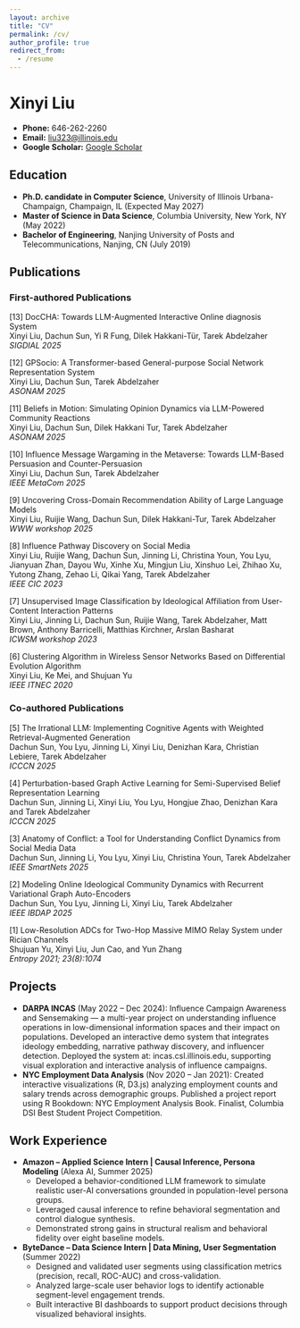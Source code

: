 ```yaml
---
layout: archive
title: "CV"
permalink: /cv/
author_profile: true
redirect_from:
  - /resume
---
```


# Xinyi Liu

- **Phone:** 646-262-2260  
- **Email:** liu323@illinois.edu  
- **Google Scholar:** [Google Scholar](https://scholar.google.com/citations?user=DLdaZpcAAAAJ&hl=en)

## Education
- **Ph.D. candidate in Computer Science**, University of Illinois Urbana-Champaign, Champaign, IL (Expected May 2027)
- **Master of Science in Data Science**, Columbia University, New York, NY (May 2022)
- **Bachelor of Engineering**, Nanjing University of Posts and Telecommunications, Nanjing, CN (July 2019)

## Publications

### First-authored Publications
[13] DocCHA: Towards LLM-Augmented Interactive Online diagnosis System  
Xinyi Liu, Dachun Sun, Yi R Fung, Dilek Hakkani-Tür, Tarek Abdelzaher  
*SIGDIAL 2025*

[12] GPSocio: A Transformer-based General-purpose Social Network Representation System  
Xinyi Liu, Dachun Sun, Tarek Abdelzaher  
*ASONAM 2025*

[11] Beliefs in Motion: Simulating Opinion Dynamics via LLM-Powered Community Reactions  
Xinyi Liu, Dachun Sun, Dilek Hakkani Tur, Tarek Abdelzaher  
*ASONAM 2025*

[10] Influence Message Wargaming in the Metaverse: Towards LLM-Based Persuasion and Counter-Persuasion  
Xinyi Liu, Dachun Sun, Tarek Abdelzaher  
*IEEE MetaCom 2025*

[9] Uncovering Cross-Domain Recommendation Ability of Large Language Models  
Xinyi Liu, Ruijie Wang, Dachun Sun, Dilek Hakkani-Tur, Tarek Abdelzaher  
*WWW workshop 2025*

[8] Influence Pathway Discovery on Social Media  
Xinyi Liu, Ruijie Wang, Dachun Sun, Jinning Li, Christina Youn, You Lyu, Jianyuan Zhan, Dayou Wu, Xinhe Xu, Mingjun Liu, Xinshuo Lei, Zhihao Xu, Yutong Zhang, Zehao Li, Qikai Yang, Tarek Abdelzaher  
*IEEE CIC 2023*

[7] Unsupervised Image Classification by Ideological Affiliation from User-Content Interaction Patterns  
Xinyi Liu, Jinning Li, Dachun Sun, Ruijie Wang, Tarek Abdelzaher, Matt Brown, Anthony Barricelli, Matthias Kirchner, Arslan Basharat  
*ICWSM workshop 2023*

[6] Clustering Algorithm in Wireless Sensor Networks Based on Differential Evolution Algorithm  
Xinyi Liu, Ke Mei, and Shujuan Yu  
*IEEE ITNEC 2020*

### Co-authored Publications
[5] The Irrational LLM: Implementing Cognitive Agents with Weighted Retrieval-Augmented Generation  
Dachun Sun, You Lyu, Jinning Li, Xinyi Liu, Denizhan Kara, Christian Lebiere, Tarek Abdelzaher  
*ICCCN 2025*

[4] Perturbation-based Graph Active Learning for Semi-Supervised Belief Representation Learning  
Dachun Sun, Jinning Li, Xinyi Liu, You Lyu, Hongjue Zhao, Denizhan Kara and Tarek Abdelzaher  
*ICCCN 2025*

[3] Anatomy of Conflict: a Tool for Understanding Conflict Dynamics from Social Media Data  
Dachun Sun, Jinning Li, You Lyu, Xinyi Liu, Christina Youn, Tarek Abdelzaher  
*IEEE SmartNets 2025*

[2] Modeling Online Ideological Community Dynamics with Recurrent Variational Graph Auto-Encoders  
Dachun Sun, You Lyu, Jinning Li, Xinyi Liu, Tarek Abdelzaher  
*IEEE IBDAP 2025*

[1] Low-Resolution ADCs for Two-Hop Massive MIMO Relay System under Rician Channels  
Shujuan Yu, Xinyi Liu, Jun Cao, and Yun Zhang  
*Entropy 2021; 23(8):1074*

## Projects
- **DARPA INCAS** (May 2022 – Dec 2024): Influence Campaign Awareness and Sensemaking — a multi-year project on understanding influence operations in low-dimensional information spaces and their impact on populations. Developed an interactive demo system that integrates ideology embedding, narrative pathway discovery, and influencer detection. Deployed the system at: incas.csl.illinois.edu, supporting visual exploration and interactive analysis of influence campaigns.
- **NYC Employment Data Analysis** (Nov 2020 – Jan 2021): Created interactive visualizations (R, D3.js) analyzing employment counts and salary trends across demographic groups. Published a project report using R Bookdown: NYC Employment Analysis Book. Finalist, Columbia DSI Best Student Project Competition.

## Work Experience
- **Amazon – Applied Science Intern | Causal Inference, Persona Modeling** (Alexa AI, Summer 2025)
  - Developed a behavior-conditioned LLM framework to simulate realistic user-AI conversations grounded in population-level persona groups.
  - Leveraged causal inference to refine behavioral segmentation and control dialogue synthesis.
  - Demonstrated strong gains in structural realism and behavioral fidelity over eight baseline models.
- **ByteDance – Data Science Intern | Data Mining, User Segmentation** (Summer 2022)
  - Designed and validated user segments using classification metrics (precision, recall, ROC-AUC) and cross-validation.
  - Analyzed large-scale user behavior logs to identify actionable segment-level engagement trends.
  - Built interactive BI dashboards to support product decisions through visualized behavioral insights.

